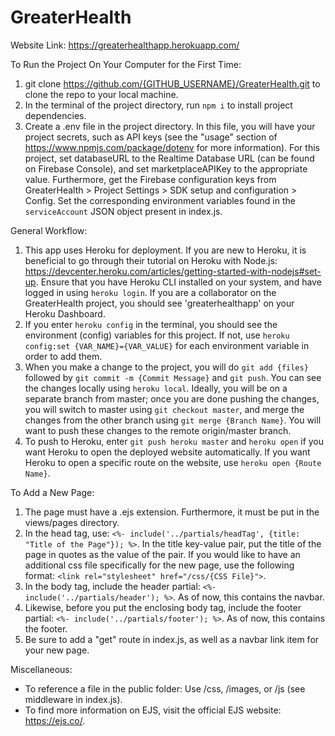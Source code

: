 # GreaterHealth

Website Link: https://greaterhealthapp.herokuapp.com/

To Run the Project On Your Computer for the First Time:
1. git clone https://github.com/{GITHUB_USERNAME}/GreaterHealth.git to clone the repo to your local machine.
2. In the terminal of the project directory, run `npm i` to install project dependencies.
3. Create a .env file in the project directory. In this file, you will have your project secrets, such as API keys (see the "usage" section of https://www.npmjs.com/package/dotenv for more information). For this project, set databaseURL to the Realtime Database URL (can be found on Firebase Console), and set marketplaceAPIKey to the appropriate value. Furthermore, get the Firebase configuration keys from GreaterHealth > Project Settings > SDK setup and configuration > Config. Set the corresponding environment variables found in the `serviceAccount` JSON object present in index.js.

General Workflow:
1. This app uses Heroku for deployment. If you are new to Heroku, it is beneficial to go through their tutorial on Heroku with Node.js: https://devcenter.heroku.com/articles/getting-started-with-nodejs#set-up. Ensure that you have Heroku CLI installed on your system, and have logged in using `heroku login`. If you are a collaborator on the GreaterHealth project, you should see 'greaterhealthapp' on your Heroku Dashboard. 
2. If you enter `heroku config` in the terminal, you should see the environment (config) variables for this project. If not, use `heroku config:set {VAR_NAME}={VAR_VALUE}` for each environment variable in order to add them.
3. When you make a change to the project, you will do `git add {files}` followed by `git commit -m {Commit Message}` and `git push`. You can see the changes locally using `heroku local`. Ideally, you will be on a separate branch from master; once you are done pushing the changes, you will switch to master using `git checkout master`, and merge the changes from the other branch using `git merge {Branch Name}`. You will want to push these changes to the remote origin/master branch.
4. To push to Heroku, enter `git push heroku master` and `heroku open` if you want Heroku to open the deployed website automatically. If you want Heroku to open a specific route on the website, use `heroku open {Route Name}`.

To Add a New Page:
1. The page must have a .ejs extension. Furthermore, it must be put in the views/pages directory. 
2. In the head tag, use: `<%- include('../partials/headTag', {title: "Title of the Page"}); %>`. In the title key-value pair, put the title of the page in quotes as the value of the pair. If you would like to have an additional css file specifically for the new page, use the following format: `<link rel="stylesheet" href="/css/{CSS File}">`.
3. In the body tag, include the header partial: `<%- include('../partials/header'); %>`. As of now, this contains the navbar.
4. Likewise, before you put the enclosing body tag, include the footer partial: `<%- include('../partials/footer'); %>`. As of now, this contains the footer.
5. Be sure to add a "get" route in index.js, as well as a navbar link item for your new page.

Miscellaneous:
* To reference a file in the public folder: Use /css, /images, or /js (see middleware in index.js).
* To find more information on EJS, visit the official EJS website: https://ejs.co/.